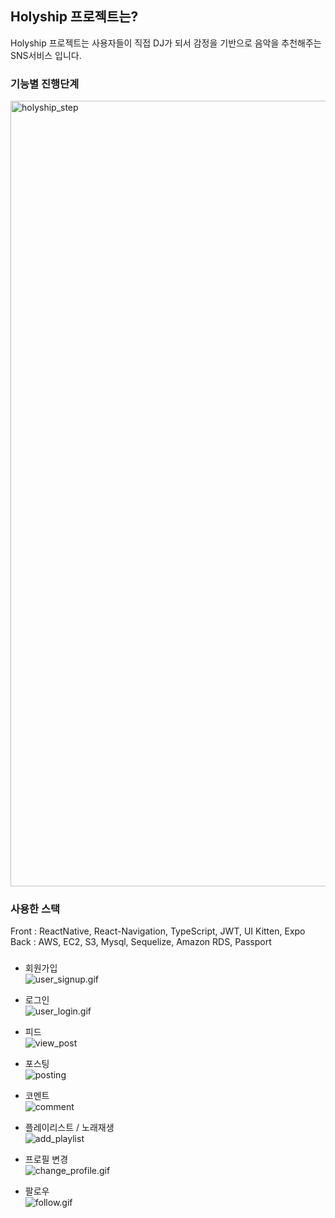 ## Holyship 프로젝트는?
Holyship 프로젝트는 사용자들이 직접 DJ가 되서 감정을 기반으로 음악을 추천해주는 SNS서비스 입니다.

### 기능별 진행단계 
<img width="1257" alt="holyship_step" src="https://user-images.githubusercontent.com/40445771/67447283-55455580-f64e-11e9-9bf0-7785caee9d5d.png">

### 사용한 스택
Front : ReactNative, React-Navigation, TypeScript, JWT, UI Kitten, Expo  
Back : AWS, EC2, S3, Mysql, Sequelize, Amazon RDS, Passport

### 
- 회원가입  
![user_signup.gif](https://images.velog.io/post-images/qksud14/b86af8a0-f5fd-11e9-9e2c-7d4c8c38bd49/usersignup.gif)

- 로그인  
![user_login.gif](https://images.velog.io/post-images/qksud14/c1f83130-f5fd-11e9-9e2c-7d4c8c38bd49/userlogin.gif)

- 피드  
![view_post](https://user-images.githubusercontent.com/40445771/67447051-9d17ad00-f64d-11e9-9aad-0ade44615d40.gif)

- 포스팅  
![posting](https://user-images.githubusercontent.com/40445771/67447068-a7d24200-f64d-11e9-82f1-0e716c196fbf.gif)

- 코멘트  
![comment](https://user-images.githubusercontent.com/40445771/67447072-aacd3280-f64d-11e9-9bf7-f4d5c750b46e.gif)

- 플레이리스트 / 노래재생  
![add_playlist](https://user-images.githubusercontent.com/40445771/67447073-ad2f8c80-f64d-11e9-947a-55dabadeaeaa.gif)

- 프로필 변경  
![change_profile.gif](https://images.velog.io/post-images/qksud14/81dec770-f5fe-11e9-ae86-f7f42c038cd6/changeprofile.gif)

- 팔로우  
![follow.gif](https://images.velog.io/post-images/qksud14/4ac0e820-f600-11e9-9e2c-7d4c8c38bd49/follow.gif)

